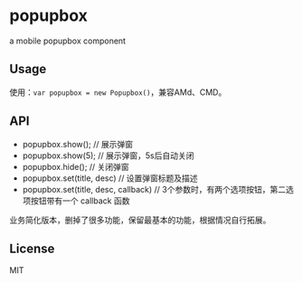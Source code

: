 # popupbox
a mobile popupbox component

## Usage
使用：`var popupbox = new Popupbox()`，兼容AMd、CMD。

## API
+ popupbox.show(); // 展示弹窗
+ popupbox.show(5); // 展示弹窗，5s后自动关闭
+ popupbox.hide(); // 关闭弹窗
+ popupbox.set(title, desc) // 设置弹窗标题及描述
+ popupbox.set(title, desc, callback) // 3个参数时，有两个选项按钮，第二选项按钮带有一个 callback 函数

业务简化版本，删掉了很多功能，保留最基本的功能，根据情况自行拓展。

## License
MIT

